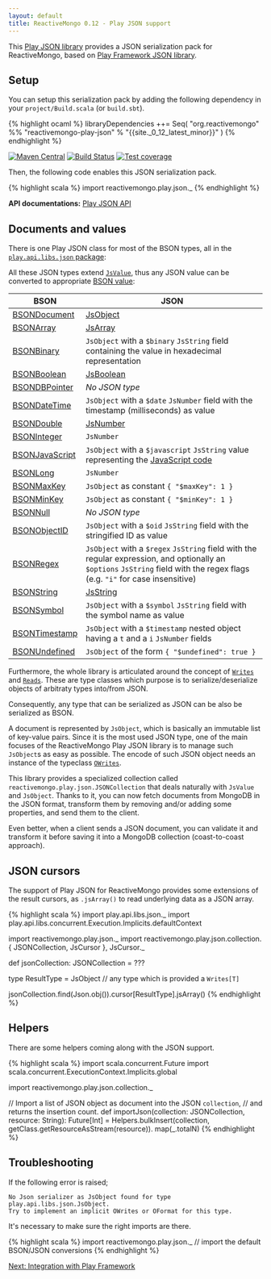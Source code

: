 ```yaml
---
layout: default
title: ReactiveMongo 0.12 - Play JSON support
---
```


This [Play JSON library](https://github.com/reactivemongo/reactivemongo-play-json) provides a JSON serialization pack for ReactiveMongo, based on [Play Framework JSON library](https://www.playframework.com/documentation/latest/ScalaJson).

## Setup

You can setup this serialization pack by adding the following dependency in your `project/Build.scala` (or `build.sbt`).

{% highlight ocaml %}
libraryDependencies ++= Seq(
  "org.reactivemongo" %% "reactivemongo-play-json" % "{{site._0_12_latest_minor}}"
)
{% endhighlight %}

[![Maven Central](https://maven-badges.herokuapp.com/maven-central/org.reactivemongo/reactivemongo-play-json_2.11/badge.svg)](https://maven-badges.herokuapp.com/maven-central/org.reactivemongo/reactivemongo-play-json_2.11/) 
[![Build Status](https://travis-ci.org/ReactiveMongo/ReactiveMongo-Play-Json.svg?branch=master)](https://travis-ci.org/ReactiveMongo/ReactiveMongo-Play-Json) 
[![Test coverage](https://img.shields.io/badge/coverage-69%25-green.svg)](https://reactivemongo.github.io/ReactiveMongo-Play-Json/coverage/0.12.0/)

Then, the following code enables this JSON serialization pack.

{% highlight scala %}
import reactivemongo.play.json._
{% endhighlight %}

**API documentations:** [Play JSON API](http://reactivemongo.github.io/ReactiveMongo-Play-Json/0.12/api/)

## Documents and values

There is one Play JSON class for most of the BSON types, all in the [`play.api.libs.json` package](https://www.playframework.com/documentation/latest/api/scala/index.html#play.api.libs.json.package):

All these JSON types extend [`JsValue`](https://www.playframework.com/documentation/latest/api/scala/index.html#play.api.libs.json.JsValue), thus any JSON value can be converted to appropriate [BSON value](../../api/reactivemongo/bson/BSONValue.html):

| BSON | JSON |
| -----| ---- |
| [BSONDocument](../../api/reactivemongo/bson/BSONDocument.html) | [JsObject](https://www.playframework.com/documentation/latest/api/scala/index.html#play.api.libs.json.JsObject) |
| [BSONArray](../../api/reactivemongo/bson/BSONArray.html) | [JsArray](https://www.playframework.com/documentation/latest/api/scala/index.html#play.api.libs.json.JsArray) |
| [BSONBinary](../../api/reactivemongo/bson/BSONBinary.html) | `JsObject` with a `$binary` `JsString` field containing the value in hexadecimal representation |
| [BSONBoolean](../../api/reactivemongo/bson/BSONBoolean.html) | [JsBoolean](https://www.playframework.com/documentation/latest/api/scala/index.html#play.api.libs.json.JsBoolean) |
| [BSONDBPointer](../../api/reactivemongo/bson/BSONDBPointer.html) | *No JSON type* |
| [BSONDateTime](../../api/reactivemongo/bson/BSONDateTime.html) | `JsObject` with a `$date` `JsNumber` field with the timestamp (milliseconds) as value |
| [BSONDouble](../../api/reactivemongo/bson/BSONDouble.html) | [JsNumber](https://www.playframework.com/documentation/latest/api/scala/index.html#play.api.libs.json.JsNumber) |
| [BSONInteger](../../api/reactivemongo/bson/BSONInteger.html) | `JsNumber` |
| [BSONJavaScript](../../api/reactivemongo/bson/BSONJavaScript.html) | `JsObject` with a `$javascript` `JsString` value representing the [JavaScript code](../../api/index.html#reactivemongo.bson.BSONJavaScript@value:String) |
| [BSONLong](../../api/reactivemongo/bson/BSONLong.html) | `JsNumber` |
| [BSONMaxKey](../../api/reactivemongo/bson/BSONMaxKey$.html) | `JsObject` as constant `{ "$maxKey": 1 }` |
[BSONMinKey](../../api/reactivemongo/bson/BSONMinKey$.html) | `JsObject` as constant `{ "$minKey": 1 }` |
| [BSONNull](../../api/reactivemongo/bson/BSONNull$.html) | *No JSON type* |
| [BSONObjectID](../../api/reactivemongo/bson/BSONObjectID.html) | `JsObject` with a `$oid` `JsString` field with the stringified ID as value |
[BSONRegex](../../api/reactivemongo/bson/BSONRegex.html) | `JsObject` with a `$regex` `JsString` field with the regular expression, and optionally an `$options` `JsString` field with the regex flags (e.g. `"i"` for case insensitive) |
| [BSONString](../../api/reactivemongo/bson/BSONString.html) | [JsString](https://www.playframework.com/documentation/latest/api/scala/index.html#play.api.libs.json.JsString) |
| [BSONSymbol](../../api/reactivemongo/bson/BSONSymbol.html) | `JsObject` with a `$symbol` `JsString` field with the symbol name as value |
| [BSONTimestamp](../../api/reactivemongo/bson/BSONTimestamp.html) | `JsObject` with a `$timestamp` nested object having a `t` and a `i` `JsNumber` fields |
| [BSONUndefined](../../api/reactivemongo/bson/BSONUndefined$.html) | `JsObject` of the form `{ "$undefined": true }` |

Furthermore, the whole library is articulated around the concept of [`Writes`](https://www.playframework.com/documentation/latest/api/scala/index.html#play.api.libs.json.Writes) and [`Reads`](https://www.playframework.com/documentation/latest/api/scala/index.html#play.api.libs.json.Reads). These are type classes which purpose is to serialize/deserialize objects of arbitraty types into/from JSON.

Consequently, any type that can be serialized as JSON can be also be serialized as BSON.

A document is represented by `JsObject`, which is basically an immutable list of key-value pairs. Since it is the most used JSON type, one of the main focuses of the ReactiveMongo Play JSON library is to manage such `JsObject`s as easy as possible. The encode of such JSON object needs an instance of the typeclass [`OWrites`](https://www.playframework.com/documentation/latest/api/scala/index.html#play.api.libs.json.OWrites).

This library provides a specialized collection called `reactivemongo.play.json.JSONCollection` that deals naturally with `JsValue` and `JsObject`. Thanks to it, you can now fetch documents from MongoDB in the JSON format, transform them by removing and/or adding some properties, and send them to the client.

Even better, when a client sends a JSON document, you can validate it and transform it before saving it into a MongoDB collection (coast-to-coast approach).

## JSON cursors

The support of Play JSON for ReactiveMongo provides some extensions of the result cursors, as `.jsArray()` to read underlying data as a JSON array.

{% highlight scala %}
import play.api.libs.json._
import play.api.libs.concurrent.Execution.Implicits.defaultContext

import reactivemongo.play.json._
import reactivemongo.play.json.collection.{
  JSONCollection, JsCursor
}, JsCursor._

def jsonCollection: JSONCollection = ???

type ResultType = JsObject // any type which is provided a `Writes[T]`

jsonCollection.find(Json.obj()).cursor[ResultType].jsArray()
{% endhighlight %}

## Helpers

There are some helpers coming along with the JSON support.

{% highlight scala %}
import scala.concurrent.Future
import scala.concurrent.ExecutionContext.Implicits.global

import reactivemongo.play.json.collection._

// Import a list of JSON object as document into the JSON `collection`,
// and returns the insertion count.
def importJson(collection: JSONCollection, resource: String): Future[Int] =
  Helpers.bulkInsert(collection, getClass.getResourceAsStream(resource)).
    map(_.totalN)
{% endhighlight %}

## Troubleshooting

If the following error is raised;

    No Json serializer as JsObject found for type play.api.libs.json.JsObject.
    Try to implement an implicit OWrites or OFormat for this type.

It's necessary to make sure the right imports are there.

{% highlight scala %}
import reactivemongo.play.json._
// import the default BSON/JSON conversions
{% endhighlight %}

[Next: Integration with Play Framework](../tutorial/play.html)
